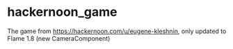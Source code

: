 # hackernoon_game

The game from https://hackernoon.com/u/eugene-kleshnin, only updated to Flame 1.8 (new CameraComponent)
